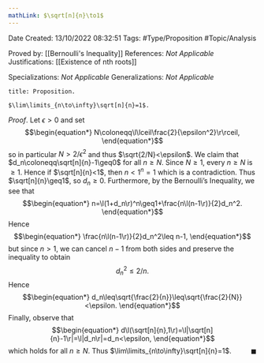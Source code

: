 ```yaml
---
mathLink: $\sqrt[n]{n}\to1$
---
```


<div class="topSpace"></div>

Date Created: 13/10/2022 08:32:51
Tags: #Type/Proposition #Topic/Analysis

Proved by: [[Bernoulli's Inequality]]
References: _Not Applicable_
Justifications: [[Existence of nth roots]]

Specializations: _Not Applicable_
Generalizations: _Not Applicable_

``` ad-Proposition
title: Proposition.

$\lim\limits_{n\to\infty}\sqrt[n]{n}=1$.

```

_Proof_. Let $\epsilon>0$ and set
$$\begin{equation*}
    N\coloneqq\l\lceil\frac{2}{\epsilon^2}\r\rceil,
\end{equation*}$$
so in particular $N>2/\epsilon^2$ and thus $\sqrt{2/N}<\epsilon$. We claim that $d_n\coloneqq\sqrt[n]{n}-1\geq0$ for all $n\geq N$. Since $N\geq1$, every $n\geq N$ is $\geq1$. Hence if $\sqrt[n]{n}<1$, then $n<1^n=1$ which is a contradiction. Thus $\sqrt[n]{n}\geq1$, so $d_n\geq0$. Furthermore, by the Bernoulli$\textrm{'}$s Inequality, we see that
$$\begin{equation*}
    n=\l(1+d_n\r)^n\geq1+\frac{n\l(n-1\r)}{2}d_n^2.
\end{equation*}$$
Hence
$$\begin{equation*}
    \frac{n\l(n-1\r)}{2}d_n^2\leq n-1,
\end{equation*}$$
but since $n>1$, we can cancel $n-1$ from both sides and preserve the inequality to obtain
$$\begin{equation*}
    d_n^2\leq2/n.
\end{equation*}$$
Hence
$$\begin{equation*}
    d_n\leq\sqrt{\frac{2}{n}}\leq\sqrt{\frac{2}{N}}<\epsilon.
\end{equation*}$$
Finally, observe that
$$\begin{equation*}
    d\l(\sqrt[n]{n},1\r)=\l|\sqrt[n]{n}-1\r|=\l|d_n\r|=d_n<\epsilon,
\end{equation*}$$
which holds for all $n\geq N$. Thus $\lim\limits_{n\to\infty}\sqrt[n]{n}=1$.<span style="float:right;">$\blacksquare$</span>
